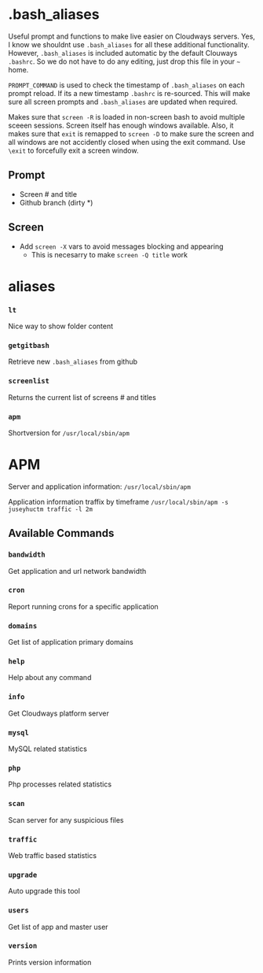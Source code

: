 # .bash_aliases
Useful prompt and functions to make live easier on Cloudways servers. Yes, I know we shouldnt use `.bash_aliases` for all these additional functionality. However, `.bash_aliases` is included automatic by the default Clouways `.bashrc`. So we do not have to do any editing, just drop this file in your `~` home.

`PROMPT_COMMAND` is used to check the timestamp of `.bash_aliases` on each prompt reload. If its a new timestamp `.bashrc` is re-sourced. This will make sure all screen prompts and `.bash_aliases` are updated when required.

Makes sure that `screen -R` is loaded in non-screen bash to avoid multiple sceeen sessions. Screen itself has enough windows available. Also, it makes sure that `exit` is remapped to `screen -D` to make sure the screen and all windows are not accidently closed when using the exit command. Use `\exit` to forcefully exit a screen window.

## Prompt
- Screen # and title
- Github branch (dirty *)

## Screen
- Add `screen -X` vars to avoid messages blocking and appearing
  - This is necesarry to make `screen -Q title` work

# aliases

### `lt`
Nice way to show folder content

### `getgitbash`
Retrieve new `.bash_aliases` from github

### `screenlist`
Returns the current list of screens # and titles

### `apm`
Shortversion for `/usr/local/sbin/apm`

# APM
Server and application information:
`/usr/local/sbin/apm`

Application information traffix by timeframe
`/usr/local/sbin/apm -s juseyhuctm traffic -l 2m`

## Available Commands

### `bandwidth`
Get application and url network bandwidth

### `cron`
Report running crons for a specific application

### `domains`
Get list of application primary domains

### `help`
Help about any command

### `info`
Get Cloudways platform server

### `mysql`
MySQL related statistics

### `php`
Php processes related statistics

### `scan`
Scan server for any suspicious files

### `traffic`
Web traffic based statistics

### `upgrade`
Auto upgrade this tool

### `users`
Get list of app and master user

### `version`
Prints version information

